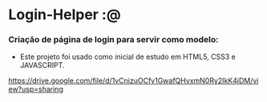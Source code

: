 # Login-Helper :@

### Criação de página de login para servir como modelo:

- Este projeto foi usado como inicial de estudo em HTML5, CSS3 e JAVASCRIPT.

https://drive.google.com/file/d/1vCnizuOCfv1GwafQHvxmN0Ry2IkK4jDM/view?usp=sharing
